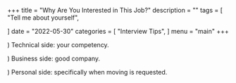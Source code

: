 +++
title = "Why Are You Interested in This Job?"
description = ""
tags = [
    "Tell me about yourself",
    
]
date = "2022-05-30"
categories = [
    "Interview Tips",
]
menu = "main"
+++

) Technical side: your competency.

) Business side: good company.

) Personal side: specifically when moving is requested.
